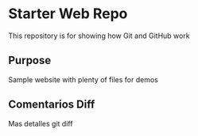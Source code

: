 # Starter Web Repo

This repository is for showing how Git and GitHub work

## Purpose

Sample website with plenty of files for demos

## Comentarios Diff
 
Mas detalles git diff

